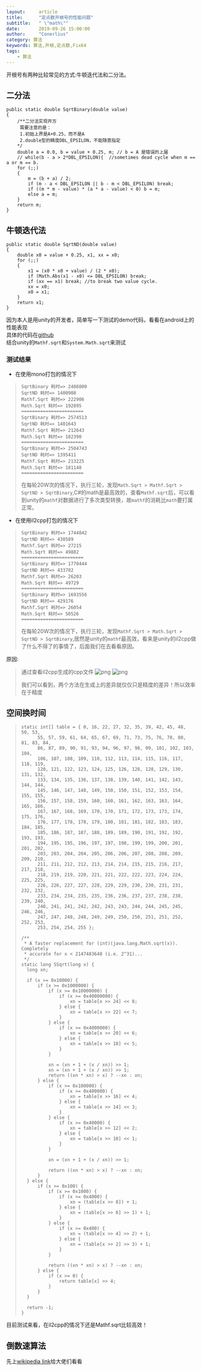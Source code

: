 ```yaml
---
layout:     article
title:      "定点数开根号的性能问题"
subtitle:   " \"math\""
date:       2019-09-26 15:00:00
author:     "Conerlius"
category: 算法
keywords: 算法,开根,定点数,Fix64
tags:
    - 算法
---
```


开根号有两种比较常见的方式:牛顿迭代法和二分法。

## 二分法
```
public static double SqrtBinary(double value)
{
    /**二分法实现开方
     需要注意的是：
     1.初始上界是A+0.25，而不是A
     2.double型的精度DBL_EPSILON，不能随意指定
    */
    double a = 0.0, b = value + 0.25, m; // b = A 是错误的上届
    // while(b - a > 2*DBL_EPSILON){  //sometimes dead cycle when m == a or m == b.
    for (;;)
    {
        m = (b + a) / 2;
        if (m - a < DBL_EPSILON || b - m < DBL_EPSILON) break;
        if ((m * m - value) * (a * a - value) < 0) b = m;
        else a = m;
    }
    return m;
}
```

## 牛顿迭代法
```
public static double SqrtND(double value)
{
    double x0 = value + 0.25, x1, xx = x0;
    for (;;)
    {
        x1 = (x0 * x0 + value) / (2 * x0);
        if (Math.Abs(x1 - x0) <= DBL_EPSILON) break;
        if (xx == x1) break; //to break two value cycle.
        xx = x0;
        x0 = x1;
    }
    return x1;
}
```
因为本人是用unity的开发者，简单写一下测试的demo代码，看看在android上的性能表现<br>
具体的代码在[github](https://github.com/Conerlius/UnityNewFeature/tree/master/Assets/Algorithm)<br>
结合unity的`Mathf.sqrt`和`System.Math.sqrt`来测试

### 测试结果
* 在使用mono打包的情况下
> ```
> SqrtBinary 耗时=> 2486800
> SqrtND 耗时=> 1400908
> Mathf.Sqrt 耗时=> 222906
> Math.Sqrt 耗时=> 192895
> =======================
> SqrtBinary 耗时=> 2574513
> SqrtND 耗时=> 1401643
> Mathf.Sqrt 耗时=> 212643
> Math.Sqrt 耗时=> 182390
> =======================
> SqrtBinary 耗时=> 2504743
> SqrtND 耗时=> 1395411
> Mathf.Sqrt 耗时=> 213225
> Math.Sqrt 耗时=> 181148
> =======================
> ```
> 
> 在每轮20W次的情况下，执行三轮，发现`Math.Sqrt > Mathf.Sqrt > SqrtND > SqrtBinary`,C#的math是最高效的，查看`Mathf.sqrt`后，可以看到unity的`mathf`对数据进行了多次类型转换，故`mathf`的消耗比`math`要打属正常。

* 在使用il2cpp打包的情况下
> ```
> SqrtBinary 耗时=> 1744842
> SqrtND 耗时=> 430589
> Mathf.Sqrt 耗时=> 27215
> Math.Sqrt 耗时=> 49882
> =======================
> SqrtBinary 耗时=> 1770444
> SqrtND 耗时=> 433782
> Mathf.Sqrt 耗时=> 26203
> Math.Sqrt 耗时=> 49729
> =======================
> SqrtBinary 耗时=> 1693556
> SqrtND 耗时=> 429176
> Mathf.Sqrt 耗时=> 26054
> Math.Sqrt 耗时=> 50526
> =======================
> ```
> 在每轮20W次的情况下，执行三轮，发现`Mathf.Sqrt > Math.Sqrt > SqrtND > SqrtBinary`,居然是unity的`mathf`最高效，看来是unity的il2cpp做了什么不得了的事情了，后面我们在去看看原因。

原因:
> 通过查看il2cpp生成的cpp文件
> ![png](/images/computer/algorithm/algorithm_sqrt_mathf.png)
> ![png](/images/computer/algorithm/algorithm_sqrt_math.png)
> 
> 我们可以看到，两个方法在生成上的差异就仅仅只是精度的差异！所以效率在于精度

## 空间换时间
> ```
> static int[] table = { 0, 16, 22, 27, 32, 35, 39, 42, 45, 48, 50, 53,
> 		55, 57, 59, 61, 64, 65, 67, 69, 71, 73, 75, 76, 78, 80, 81, 83, 84,
> 		86, 87, 89, 90, 91, 93, 94, 96, 97, 98, 99, 101, 102, 103, 104,
> 		106, 107, 108, 109, 110, 112, 113, 114, 115, 116, 117, 118, 119,
> 		120, 121, 122, 123, 124, 125, 126, 128, 128, 129, 130, 131, 132,
> 		133, 134, 135, 136, 137, 138, 139, 140, 141, 142, 143, 144, 144,
> 		145, 146, 147, 148, 149, 150, 150, 151, 152, 153, 154, 155, 155,
> 		156, 157, 158, 159, 160, 160, 161, 162, 163, 163, 164, 165, 166,
> 		167, 167, 168, 169, 170, 170, 171, 172, 173, 173, 174, 175, 176,
> 		176, 177, 178, 178, 179, 180, 181, 181, 182, 183, 183, 184, 185,
> 		185, 186, 187, 187, 188, 189, 189, 190, 191, 192, 192, 193, 193,
> 		194, 195, 195, 196, 197, 197, 198, 199, 199, 200, 201, 201, 202,
> 		203, 203, 204, 204, 205, 206, 206, 207, 208, 208, 209, 209, 210,
> 		211, 211, 212, 212, 213, 214, 214, 215, 215, 216, 217, 217, 218,
> 		218, 219, 219, 220, 221, 221, 222, 222, 223, 224, 224, 225, 225,
> 		226, 226, 227, 227, 228, 229, 229, 230, 230, 231, 231, 232, 232,
> 		233, 234, 234, 235, 235, 236, 236, 237, 237, 238, 238, 239, 240,
> 		240, 241, 241, 242, 242, 243, 243, 244, 244, 245, 245, 246, 246,
> 		247, 247, 248, 248, 249, 249, 250, 250, 251, 251, 252, 252, 253,
> 		253, 254, 254, 255 };
> 
> /**
>  * A faster replacement for (int)(java.lang.Math.sqrt(x)). Completely
>  * accurate for x < 2147483648 (i.e. 2^31)...
>  */
> static long SSqrt(long x) {
> 	long xn;
> 
> 	if (x >= 0x10000) {
> 		if (x >= 0x1000000) {
> 			if (x >= 0x10000000) {
> 				if (x >= 0x40000000) {
> 					xn = table[x >> 24] << 8;
> 				} else {
> 					xn = table[x >> 22] << 7;
> 				}
> 			} else {
> 				if (x >= 0x4000000) {
> 					xn = table[x >> 20] << 6;
> 				} else {
> 					xn = table[x >> 18] << 5;
> 				}
> 			}
> 
> 			xn = (xn + 1 + (x / xn)) >> 1;
> 			xn = (xn + 1 + (x / xn)) >> 1;
> 			return ((xn * xn) > x) ? --xn : xn;
> 		} else {
> 			if (x >= 0x100000) {
> 				if (x >= 0x400000) {
> 					xn = table[x >> 16] << 4;
> 				} else {
> 					xn = table[x >> 14] << 3;
> 				}
> 			} else {
> 				if (x >= 0x40000) {
> 					xn = table[x >> 12] << 2;
> 				} else {
> 					xn = table[x >> 10] << 1;
> 				}
> 			}
> 
> 			xn = (xn + 1 + (x / xn)) >> 1;
> 
> 			return ((xn * xn) > x) ? --xn : xn;
> 		}
> 	} else {
> 		if (x >= 0x100) {
> 			if (x >= 0x1000) {
> 				if (x >= 0x4000) {
> 					xn = (table[x >> 8]) + 1;
> 				} else {
> 					xn = (table[x >> 6] >> 1) + 1;
> 				}
> 			} else {
> 				if (x >= 0x400) {
> 					xn = (table[x >> 4] >> 2) + 1;
> 				} else {
> 					xn = (table[x >> 2] >> 3) + 1;
> 				}
> 			}
> 
> 			return ((xn * xn) > x) ? --xn : xn;
> 		} else {
> 			if (x >= 0) {
> 				return table[x] >> 4;
> 			}
> 		}
> 	}
> 
> 	return -1;
> }
> ```
> 
目前测试来看，在il2cpp的情况下还是Mathf.sqrt比较高效！

## 倒数速算法
先上[wikipedia link](https://en.wikipedia.org/wiki/Fast_inverse_square_root)给大佬们看看